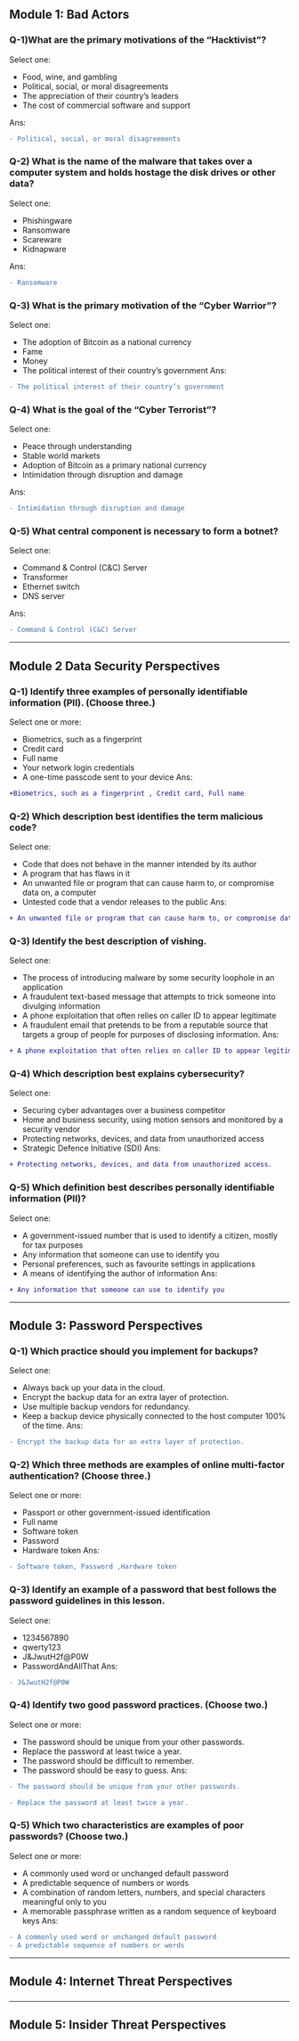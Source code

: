 ## Module 1: Bad Actors
### Q-1)What are the primary motivations of the “Hacktivist”?
Select one:
- Food, wine, and gambling
- Political, social, or moral disagreements
- The appreciation of their country’s leaders
- The cost of commercial software and support

Ans: 
```diff
- Political, social, or moral disagreements
```

### Q-2) What is the name of the malware that takes over a computer system and holds hostage the disk drives or other data?
Select one:
- Phishingware
- Ransomware
- Scareware
- Kidnapware

Ans: 
```diff
- Ransomware
```


### Q-3) What is the primary motivation of the “Cyber Warrior”?
Select one:
- The adoption of Bitcoin as a national currency
- Fame
- Money
- The political interest of their country’s government
Ans: 
```diff
- The political interest of their country’s government
```


### Q-4) What is the goal of the “Cyber Terrorist”?
Select one:
- Peace through understanding
- Stable world markets
- Adoption of Bitcoin as a primary national currency
- Intimidation through disruption and damage

Ans: 
```diff
- Intimidation through disruption and damage
```

### Q-5) What central component is necessary to form a botnet?
Select one:
- Command & Control (C&C) Server
- Transformer
- Ethernet switch
- DNS server

Ans: 
```diff
- Command & Control (C&C) Server
```
- - -

## Module 2 Data Security Perspectives

### Q-1) Identify three examples of personally identifiable information (PII). (Choose three.)
Select one or more:
- Biometrics, such as a fingerprint
- Credit card
- Full name
- Your network login credentials
- A one-time passcode sent to your device
Ans:
```diff
+Biometrics, such as a fingerprint , Credit card, Full name
```

### Q-2) Which description best identifies the term malicious code?
Select one:
- Code that does not behave in the manner intended by its author
- A program that has flaws in it
- An unwanted file or program that can cause harm to, or compromise data on, a computer
- Untested code that a vendor releases to the public
Ans:
```diff
+ An unwanted file or program that can cause harm to, or compromise data on, a computer.
```

### Q-3) Identify the best description of vishing.
Select one:
- The process of introducing malware by some security loophole in an application
- A fraudulent text-based message that attempts to trick someone into divulging information
- A phone exploitation that often relies on caller ID to appear legitimate
- A fraudulent email that pretends to be from a reputable source that targets a group of people for purposes of disclosing information.
Ans:
```diff
+ A phone exploitation that often relies on caller ID to appear legitimate.
```

### Q-4) Which description best explains cybersecurity?
Select one:
- Securing cyber advantages over a business competitor
- Home and business security, using motion sensors and monitored by a security vendor
- Protecting networks, devices, and data from unauthorized access
- Strategic Defence Initiative (SDI)
Ans:
```diff
+ Protecting networks, devices, and data from unauthorized access.  
```

### Q-5) Which definition best describes personally identifiable information (PII)?
Select one:

- A government-issued number that is used to identify a citizen, mostly for tax purposes
- Any information that someone can use to identify you
- Personal preferences, such as favourite settings in applications
- A means of identifying the author of information
Ans:
```diff
+ Any information that someone can use to identify you
```

- - -
## Module 3: Password Perspectives
### Q-1) Which practice should you implement for backups?
Select one:
- Always back up your data in the cloud.
- Encrypt the backup data for an extra layer of protection.
- Use multiple backup vendors for redundancy.
- Keep a backup device physically connected to the host computer 100% of the time.
Ans:
```diff
- Encrypt the backup data for an extra layer of protection.
```
### Q-2) Which three methods are examples of online multi-factor authentication? (Choose three.)
Select one or more:
- Passport or other government-issued identification
- Full name
- Software token
- Password
- Hardware token
Ans: 
```diff
- Software token, Password ,Hardware token
```
### Q-3) Identify an example of a password that best follows the password guidelines in this lesson.
Select one:
- 1234567890
- qwerty123
- J&JwutH2f@P0W
- PasswordAndAllThat
Ans:
```diff
- J&JwutH2f@P0W
```

### Q-4) Identify two good password practices. (Choose two.)
Select one or more:
- The password should be unique from your other passwords.
- Replace the password at least twice a year.
- The password should be difficult to remember.
- The password should be easy to guess.
Ans:
```diff
- The password should be unique from your other passwords.

- Replace the password at least twice a year.

```
### Q-5) Which two characteristics are examples of poor passwords? (Choose two.)
Select one or more:
- A commonly used word or unchanged default password
- A predictable sequence of numbers or words
- A combination of random letters, numbers, and special characters meaningful only to you
- A memorable passphrase written as a random sequence of keyboard keys
Ans:
```diff
- A commonly used word or unchanged default password
- A predictable sequence of numbers or words
```

- - -
## Module 4: Internet Threat Perspectives
###

- - -
## Module 5: Insider Threat Perspectives
### 
